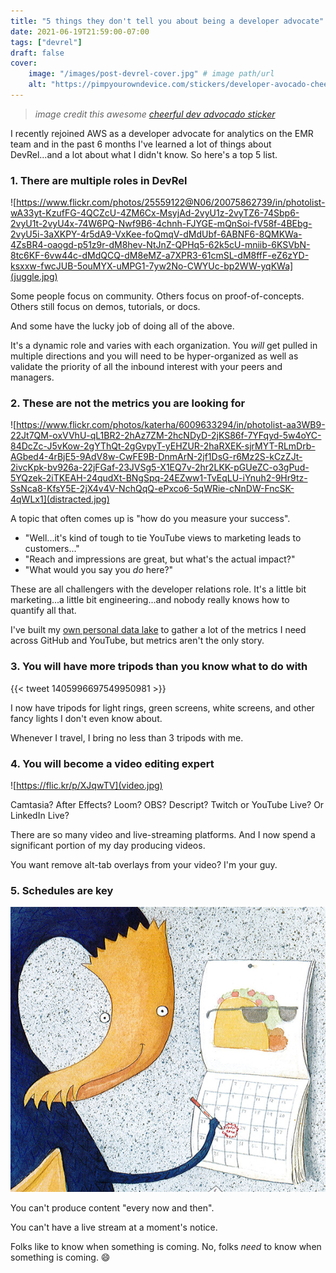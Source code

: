 ```yaml
---
title: "5 things they don't tell you about being a developer advocate"
date: 2021-06-19T21:59:00-07:00
tags: ["devrel"]
draft: false
cover:
    image: "/images/post-devrel-cover.jpg" # image path/url
    alt: "https://pimpyourowndevice.com/stickers/developer-avocado-cheerful/" # alt text
---
```


> _image credit this awesome [cheerful dev advocado sticker](https://pimpyourowndevice.com/stickers/developer-avocado-cheerful/)_

I recently rejoined AWS as a developer advocate for analytics on the EMR team and in the past 6 months I've learned a lot of things about DevRel...and a lot about what I didn't know. So here's a top 5 list.

### 1. There are multiple roles in DevRel

![https://www.flickr.com/photos/25559122@N06/20075862739/in/photolist-wA33yt-KzufFG-4QCZcU-4ZM6Cx-MsyjAd-2vyU1z-2vyTZ6-74Sbp6-2vyU1t-2vyU4x-74W6PQ-Nwf9B6-4chnh-FJYGE-mQnSoi-fV58f-4BEbg-2vyU5i-3aXKPY-4r5dA9-VxKee-foQmqV-dMdUbf-6ABNF6-8QMKWa-4ZsBR4-oaogd-p51z9r-dM8hev-NtJnZ-QPHq5-62k5cU-mniib-6KSVbN-8tc6KF-6vw44c-dMdQCQ-dM8eMZ-a7XPR3-61cmSL-dM8ffF-eZ6zYD-ksxxw-fwcJUB-5ouMYX-uMPG1-7yw2No-CWYUc-bp2WW-yqKWa](juggle.jpg)

Some people focus on community. Others focus on proof-of-concepts. Others still focus on demos, tutorials, or docs.

And some have the lucky job of doing all of the above.

It's a dynamic role and varies with each organization. You *will* get pulled in multiple directions and you will need to be hyper-organized as well as validate the priority of all the inbound interest with your peers and managers.

### 2. These are not the metrics you are looking for

![https://www.flickr.com/photos/katerha/6009633294/in/photolist-aa3WB9-22Jt7QM-oxVVhU-qL1BR2-2hAz7ZM-2hcNDyD-2jKS86f-7YFqyd-5w4oYC-84DcZc-J5vKow-2gYThQt-2gGvpyT-yEHZUR-2haRXEK-sjrMYT-RLmDrb-AGbed4-4rBjE5-9AdV8w-CwFE9B-DnmArN-2jf1DsG-r6Mz2S-kCzZJt-2ivcKpk-bv926a-22jFGaf-23JVSg5-X1EQ7v-2hr2LKK-pGUeZC-o3gPud-5YQzek-2iTKEAH-24qudXt-BNgSpq-24EZww1-TvEqLU-iYnuh2-9Hr9tz-SsNca8-KfsY5E-2jX4v4V-NchQqQ-ePxco6-5qWRie-cNnDW-FncSK-4qWLx1](distracted.jpg)

A topic that often comes up is "how do you measure your success". 

- "Well...it's kind of tough to tie YouTube views to marketing leads to customers..."
- "Reach and impressions are great, but what's the actual impact?"
- "What would you say you _do_ here?"

These are all challengers with the developer relations role. It's a little bit marketing...a little bit engineering...and nobody really knows how to quantify all that. 

I've built my [own personal data lake](https://github.com/dacort/damons-data-lake/tree/main/data_containers) to gather a lot of the metrics I need across GitHub and YouTube, but metrics aren't the only story.

### 3. You will have more tripods than you know what to do with

{{< tweet 1405996697549950981 >}}

I now have tripods for light rings, green screens, white screens, and other fancy lights I don't even know about.

Whenever I travel, I bring no less than 3 tripods with me.

### 4. You will become a video editing expert

![https://flic.kr/p/XJqwTV](video.jpg)

Camtasia? After Effects? Loom? OBS? Descript? Twitch or YouTube Live? Or LinkedIn Live?

There are so many video and live-streaming platforms. And I now spend a significant portion of my day producing videos.

You want remove alt-tab overlays from your video? I'm your guy.

### 5. Schedules are key

![Dragon Signup](dragon-signup.jpeg)

You can't produce content "every now and then". 

You can't have a live stream at a moment's notice.

Folks like to know when something is coming. No, folks *need* to know when something is coming. 😄